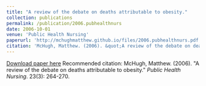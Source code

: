 ```yaml
---
title: "A review of the debate on deaths attributable to obesity."
collection: publications
permalink: /publication/2006.pubhealthnurs
date: 2006-10-01
venue: 'Public Health Nursing'
paperurl: 'http://mchughmatthew.github.io/files/2006.pubhealthnurs.pdf'
citation: 'McHugh, Matthew. (2006). &quot;A review of the debate on deaths attributable to obesity.&quot; <i>Public Health Nursing</i>. 23(3): 264-270.'
---
```

[Download paper here](http://mchughmatthew.github.io/files/2006.pubhealthnurs.pdf)
Recommended citation: McHugh, Matthew. (2006). &quot;A review of the debate on deaths attributable to obesity.&quot; <i>Public Health Nursing</i>. 23(3): 264-270.